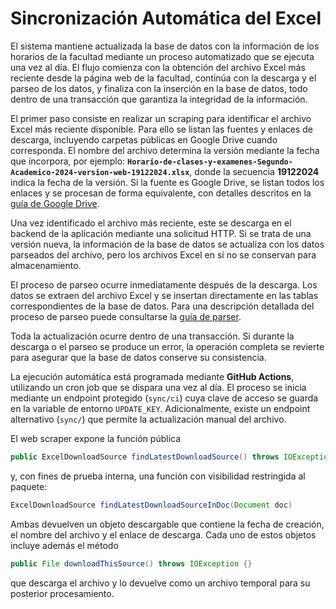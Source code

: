 # Sincronización Automática del Excel

El sistema mantiene actualizada la base de datos con la información de los horarios de la
facultad mediante un proceso automatizado que se ejecuta una vez al día.
El flujo comienza con la obtención del archivo Excel más reciente desde la página web de la
facultad, continúa con la descarga y el parseo de los datos, y finaliza con la inserción en la
base de datos, todo dentro de una transacción que garantiza la integridad de la información.

El primer paso consiste en realizar un scraping para identificar el archivo Excel más reciente
disponible.
Para ello se listan las fuentes y enlaces de descarga, incluyendo carpetas públicas en Google
Drive cuando corresponda.
El nombre del archivo determina la versión mediante la fecha que incorpora, por ejemplo:
**`Horario-de-clases-y-examenes-Segundo-Academico-2024-version-web-19122024.xlsx`**, donde la
secuencia **19122024** indica la fecha de la versión.
Si la fuente es Google Drive, se listan todos los enlaces y se procesan de forma equivalente,
con detalles descritos en la [guía de Google Drive](google_drive.md).

Una vez identificado el archivo más reciente, este se descarga en el backend de la aplicación
mediante una solicitud HTTP.
Si se trata de una versión nueva, la información de la base de datos se actualiza con los datos
parseados del archivo, pero los archivos Excel en sí no se conservan para almacenamiento.

El proceso de parseo ocurre inmediatamente después de la descarga.
Los datos se extraen del archivo Excel y se insertan directamente en las tablas
correspondientes de la base de datos.
Para una descripción detallada del proceso de parseo puede consultarse la
[guía de parser](parser-excel.md).

Toda la actualización ocurre dentro de una transacción.
Si durante la descarga o el parseo se produce un error, la operación completa se revierte para
asegurar que la base de datos conserve su consistencia.

La ejecución automática está programada mediante **GitHub Actions**, utilizando un cron job que
se dispara una vez al día.
El proceso se inicia mediante un endpoint protegido (`sync/ci`) cuya clave de acceso se guarda
en la variable de entorno `UPDATE_KEY`.
Adicionalmente, existe un endpoint alternativo (`sync/`) que permite la actualización manual
del archivo.

El web scraper expone la función pública

```java
public ExcelDownloadSource findLatestDownloadSource() throws IOException
```

y, con fines de prueba interna, una función con visibilidad restringida al paquete:

```java
ExcelDownloadSource findLatestDownloadSourceInDoc(Document doc)
```

Ambas devuelven un objeto descargable que contiene la fecha de creación, el nombre del archivo
y el enlace de descarga.
Cada uno de estos objetos incluye además el método

```java
public File downloadThisSource() throws IOException {}
```

que descarga el archivo y lo devuelve como un archivo temporal para su posterior procesamiento.

